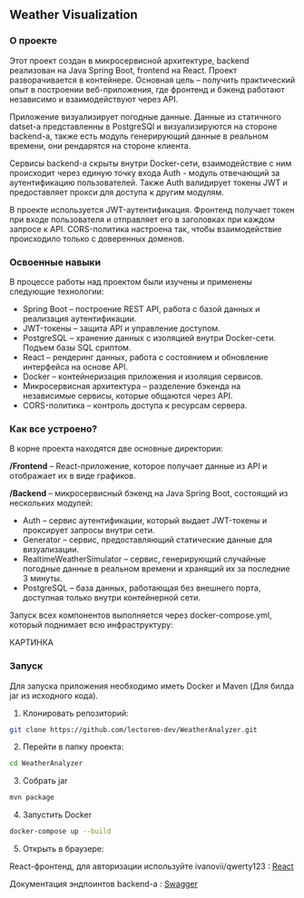 ## Weather Visualization

### О проекте

Этот проект создан в микросервисной архитектуре, backend реализован на Java Spring Boot, frоntend на React. Проект 
разворачивается в контейнере. Основная цель – получить практический опыт в построении веб-приложения, где фронтенд и 
бэкенд работают независимо и взаимодействуют через API.

Приложение визуализирует погодные данные. Данные из статичного datset-а представленны в PostgreSQl и визуализируются на 
стороне backend-а, также есть модуль генерирующий данные в реальном времени, они рендарятся на стороне клиента.

Сервисы backend-а скрыты внутри Docker-сети, взаимодействие с ним происходит через единую точку входа Auth - модуль 
отвечающий за аутентификацию пользователей. Также Auth валидирует токены JWT и предоставляет прокси для доступа к другим 
модулям.

В проекте используется JWT-аутентификация. Фронтенд получает токен при входе пользователя и отправляет его в заголовках 
при каждом запросе к API. CORS-политика настроена так, чтобы взаимодействие происходило только с доверенных доменов.


### Освоенные навыки

В процессе работы над проектом были изучены и применены следующие технологии:

- Spring Boot – построение REST API, работа с базой данных и реализация аутентификации.
- JWT-токены – защита API и управление доступом.
- PostgreSQL – хранение данных с изоляцией внутри Docker-сети. Подъем базы SQL сриптом.
- React – рендеринг данных, работа с состоянием и обновление интерфейса на основе API.
- Docker – контейнеризация приложения и изоляция сервисов.
- Микросервисная архитектура – разделение бэкенда на независимые сервисы, которые общаются через API.
- CORS-политика – контроль доступа к ресурсам сервера.

### Как все устроено?

В корне проекта находятся две основные директории:

**/Frontend** – React-приложение, которое получает данные из API и отображает их в виде графиков.

**/Backend** – микросервисный бэкенд на Java Spring Boot, состоящий из нескольких модулей:

- Auth – сервис аутентификации, который выдает JWT-токены и проксирует запросы внутри сети.
- Generator – сервис, предоставляющий статические данные для визуализации.
- RealtimeWeatherSimulator – сервис, генерирующий случайные погодные данные в реальном времени и хранящий их за последние 3 минуты.
- PostgreSQL – база данных, работающая без внешнего порта, доступная только внутри контейнерной сети.




Запуск всех компонентов выполняется через docker-compose.yml, который поднимает всю инфраструктуру:

КАРТИНКА

### Запуск 

Для запуска приложения необходимо иметь Docker и Maven (Для билда jar из исходного кода).

1. Клонировать репозиторий:

``` bash
git clone https://github.com/lectorem-dev/WeatherAnalyzer.git
```

2. Перейти в папку проекта:
```bash
cd WeatherAnalyzer
```

3. Собрать jar

```bash
mvn package
```

4. Запустить Docker

```bash
docker-compose up --build
```

5. Открыть в браузере:

React-фронтенд, для авторизации используйте ivanovii/qwerty123 : [React](http://localhost:3000)

Документация эндпоинтов backend-a : [Swagger](http://localhost:3000)
